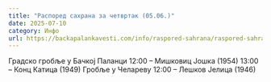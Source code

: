 ```yaml
---
title: "Распоред сахрана за четвртак (05.06.)"
date: 2025-07-10
category: Инфо
url: https://backapalankavesti.com/info/raspored-sahrana/raspored-sahrana-za-cetvrtak-05-06/
---
```


Градско гробље у Бачкој Паланци
12:00 – Мишковиц Јошка (1954)
13:00 – Конц Катица (1949)
Гробље у Челареву
12:00 – Лешков Јелица (1946)
